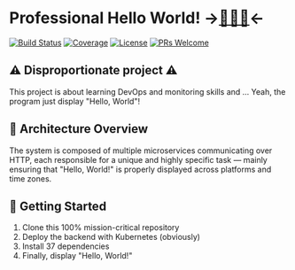 # Professional Hello World! ->[👨🏻‍💻](coding-cat.png)<-

[![Build Status](https://img.shields.io/badge/build-passing-brightgreen)](#)
[![Coverage](https://img.shields.io/badge/coverage-100%25-blue)](#)
[![License](https://img.shields.io/badge/license-MIT-lightgrey)](#)
[![PRs Welcome](https://img.shields.io/badge/PRs-welcome-orange)](#)

## ⚠️ Disproportionate project ⚠️

This project is about learning DevOps and monitoring skills and ... Yeah, the program just display "Hello, World"!

## 🧩 Architecture Overview

The system is composed of multiple microservices communicating over HTTP,
each responsible for a unique and highly specific task — mainly ensuring that
"Hello, World!" is properly displayed across platforms and time zones.

## 🚀 Getting Started

1. Clone this 100% mission-critical repository  
2. Deploy the backend with Kubernetes (obviously)  
3. Install 37 dependencies  
4. Finally, display "Hello, World!"